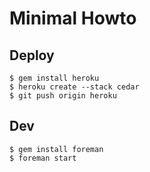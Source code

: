 # Minimal Howto

## Deploy

    $ gem install heroku
    $ heroku create --stack cedar
    $ git push origin heroku

## Dev

    $ gem install foreman
    $ foreman start
